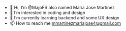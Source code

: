 - 👋 Hi, I’m @MajoFS also named Maria Jose Martinez
- 👀 I’m interested in coding and design
- 🌱 I’m currently learning backend and some UX design
- 📫 How to reach me mmartinezmariajose4@gmail.com

<!---
MajoFS/MajoFS is a ✨ special ✨ repository because its `README.md` (this file) appears on your GitHub profile.
You can click the Preview link to take a look at your changes.
--->
